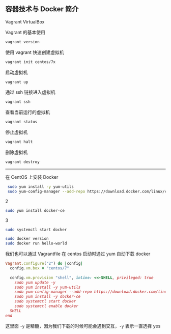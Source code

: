 ## 容器技术与 Docker 简介
Vagrant
VirtualBox

Vagrant 的基本使用
```bash
vagrant version
```
使用 vagrant 快速创建虚拟机
```bash
vagrant init centos/7x
```

启动虚拟机
```bash
vagrant up
```
通过 ssh 链接进入虚拟机
```bash
vagrant ssh
```

查看当前运行的虚拟机
```bash
vagrant status
```
停止虚拟机
```bash
vagrant halt
```
删除虚拟机
```bash
vagrant destroy
```

--- 
在 CentOS 上安装 Docker
```bash
 sudo yum install -y yum-utils
 sudo yum-config-manager --add-repo https://download.docker.com/linux/centos/docker-ce.repo
```

2
```bash
sudo yum install docker-ce
```
3
```bash
sudo systemctl start docker
```

```bash
sudo docker version
sudo docker run hello-world
```

我们也可以通过 Vagrantfile 在 centos 启动时通过 yum 自动下载 docker
```ruby
Vagrant.configure("2") do |config|  
  config.vm.box = "centos/7"  
  
  config.vm.provision "shell", inline: <<-SHELL, privileged: true
    sudo yum update -y  
    sudo yum install -y yum-utils  
    sudo yum-config-manager --add-repo https://download.docker.com/linux/centos/docker-ce.repo  
    sudo yum install -y docker-ce
    sudo systemctl start docker  
    sudo systemctl enable docker  
  SHELL  
end
```
这里面 `-y` 是精髓，因为我们下载的时候可能会遇到交互，`-y` 表示一直选择 yes